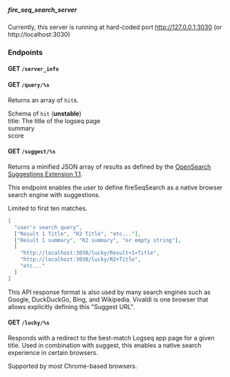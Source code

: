 ##### fire_seq_search_server

Currently, this server is running at hard-coded port <http://127.0.0.1:3030>  (or http://localhost:3030)

### Endpoints

#### GET `/server_info`


#### GET `/query/%s`

Returns an array of `hit`s.

Schema of `hit`  (**unstable**)  
title: The title of the logseq page  
summary   
score  

#### GET `/suggest/%s`

Returns a minified JSON array of results as defined by the [OpenSearch Suggestions Extension 1.1](https://web.archive.org/web/20180406023110/http://www.opensearch.org/Specifications/OpenSearch/Extensions/Suggestions/1.1).

This endpoint enables the user to define fireSeqSearch as a native browser search engine with suggestions.

Limited to first ten matches.

```json
[
  "user's search query",
  ["Result 1 Title", "R2 Title", "etc..."],
  ["Result 1 summary", "R2 summary", "or empty string"],
  [
    "http://localhost:3030/lucky/Result+1+Title",
    "http://localhost:3030/lucky/R2+Title",
    "etc..."
  ]
]
```

This API response format is also used by many search engines such as Google, DuckDuckGo, Bing, and Wikipedia. Vivaldi is one browser that allows explicitly defining this "Suggest URL".

#### GET `/lucky/%s`

Responds with a redirect to the best-match Logseq app page for a given title. Used in combination with suggest, this enables a native search experience in certain browsers.

Supported by most Chrome-based browsers.
